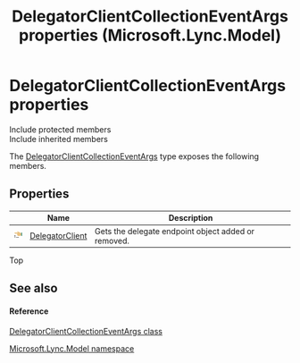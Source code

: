 ﻿---
title: DelegatorClientCollectionEventArgs properties (Microsoft.Lync.Model)
TOCTitle: DelegatorClientCollectionEventArgs properties
ms:assetid: Properties.T:Microsoft.Lync.Model.DelegatorClientCollectionEventArgs_DI_3_UC_OCS14MrefLyncWPF
ms:mtpsurl: https://msdn.microsoft.com/en-us/library/microsoft.lync.model.delegatorclientcollectioneventargs_di_3_uc_ocs14mreflyncwpf_properties(v=office.15)
ms:contentKeyID: 48595282
ms.date: 07/28/2014
mtps_version: v=office.15
---

# DelegatorClientCollectionEventArgs properties

Include protected members  
Include inherited members  

The [DelegatorClientCollectionEventArgs](delegatorclientcollectioneventargs-class-microsoft-lync-model_2.md) type exposes the following members.

## Properties

<table>
<thead>
<tr class="header">
<th> </th>
<th>Name</th>
<th>Description</th>
</tr>
</thead>
<tbody>
<tr class="odd">
<td><img src="images/JJ275421.pubproperty(Office.15).gif" title="Public property" alt="Public property" /></td>
<td><a href="delegatorclientcollectioneventargs-delegatorclient-property-microsoft-lync-model_2.md">DelegatorClient</a></td>
<td>Gets the delegate endpoint object added or removed.</td>
</tr>
</tbody>
</table>


Top

## See also

#### Reference

[DelegatorClientCollectionEventArgs class](delegatorclientcollectioneventargs-class-microsoft-lync-model_2.md)

[Microsoft.Lync.Model namespace](microsoft-lync-model-namespace_2.md)

